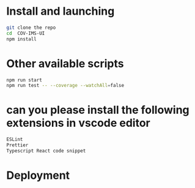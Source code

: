 # Install and launching 

```sh
git clone the repo 
cd  COV-IMS-UI
npm install

```

# Other available scripts

```sh
npm run start
npm run test -- --coverage --watchAll=false
```

# can you please install the following extensions in vscode editor

```sh
ESLint
Prettier
Typescript React code snippet
```

# Deployment



